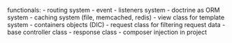 functionals:
    - routing system
    - event - listeners system
    - doctrine as ORM system
    - caching system (file, memcached, redis)
    - view class for template system
    - containers objects (DIC)
    - request class for filtering request data
    - base controller class
    - response class
    - composer injection in project
    

